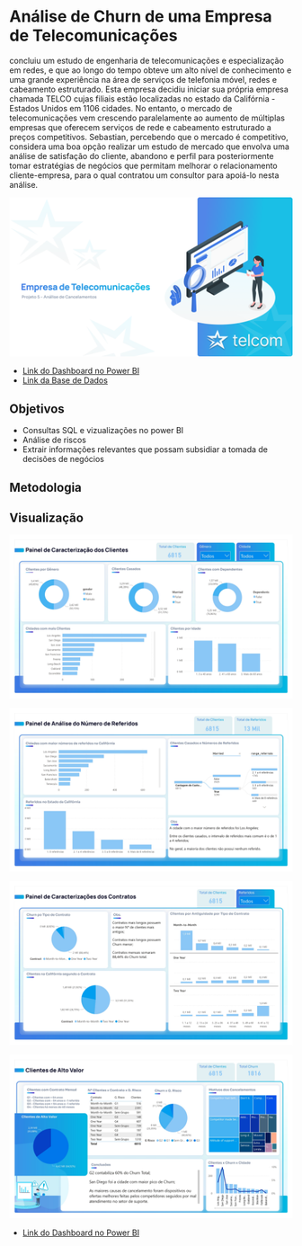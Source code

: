 
# Análise de Churn de uma Empresa de Telecomunicações

concluiu um estudo de engenharia de telecomunicações e especialização em redes, e que ao longo do tempo obteve um alto nível de conhecimento e uma grande experiência na área de serviços de telefonia móvel, redes e cabeamento estruturado. Esta empresa decidiu iniciar sua própria empresa chamada TELCO cujas filiais estão localizadas no estado da Califórnia - Estados Unidos em 1106 cidades. No entanto, o mercado de telecomunicações vem crescendo paralelamente ao aumento de múltiplas empresas que oferecem serviços de rede e cabeamento estruturado a preços competitivos. Sebastian, percebendo que o mercado é competitivo, considera uma boa opção realizar um estudo de mercado que envolva uma análise de satisfação do cliente, abandono e perfil para posteriormente tomar estratégias de negócios que permitam melhorar o relacionamento cliente-empresa, para o qual contratou um consultor para apoiá-lo nesta análise.

![Capa da apresentação do projeto](https://github.com/Anacaloi/certificacao-ibm-laboratoria/blob/main/p5-telecomunicacoes/img/Capa.png)

 - [Link do Dashboard no Power BI](https://app.powerbi.com/view?r=eyJrIjoiNWJjNjM3ZTgtZjE1OC00NGY2LTk1YTMtMTQ5ZjA1ZTg5MDRjIiwidCI6Ijc4MjkyODFjLTE2MWItNDcyZi04NzFkLWQyNzY2NjhlYWUwZSJ9&pageName=ReportSection)
 - [Link da Base de Dados](https://www.kaggle.com/datasets/datacertlaboratoria/projeto-5)
 
## Objetivos
- Consultas SQL e vizualizações no power BI
- Análise de riscos
- Extrair informações relevantes que possam subsidiar a tomada de decisões de negócios
## Metodologia


## Visualização

![Dashboard Caracterização dos Clientes](https://github.com/Anacaloi/certificacao-ibm-laboratoria/blob/main/p5-telecomunicacoes/img/1.jpg)


![Dashboard Análise do Número de Referidos](https://github.com/Anacaloi/certificacao-ibm-laboratoria/blob/main/p5-telecomunicacoes/img/3.jpg)

![Dashboard Caracterização dos Contratos](https://github.com/Anacaloi/certificacao-ibm-laboratoria/blob/main/p5-telecomunicacoes/img/2.jpg)


![Dashboard Clientes de Alto Valor](https://github.com/Anacaloi/certificacao-ibm-laboratoria/blob/main/p5-telecomunicacoes/img/4.jpg)

 - [Link do Dashboard no Power BI](https://app.powerbi.com/view?r=eyJrIjoiNWJjNjM3ZTgtZjE1OC00NGY2LTk1YTMtMTQ5ZjA1ZTg5MDRjIiwidCI6Ijc4MjkyODFjLTE2MWItNDcyZi04NzFkLWQyNzY2NjhlYWUwZSJ9&pageName=ReportSection)

 
